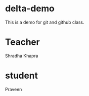 # delta-demo
This is a demo for git and github class.
 
# Teacher
Shradha Khapra
# student
Praveen


